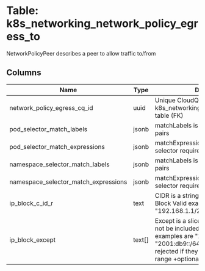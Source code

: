 
# Table: k8s_networking_network_policy_egress_to
NetworkPolicyPeer describes a peer to allow traffic to/from
## Columns
| Name        | Type           | Description  |
| ------------- | ------------- | -----  |
|network_policy_egress_cq_id|uuid|Unique CloudQuery ID of k8s_networking_network_policy_egress table (FK)|
|pod_selector_match_labels|jsonb|matchLabels is a map of {key,value} pairs|
|pod_selector_match_expressions|jsonb|matchExpressions is a list of label selector requirements|
|namespace_selector_match_labels|jsonb|matchLabels is a map of {key,value} pairs|
|namespace_selector_match_expressions|jsonb|matchExpressions is a list of label selector requirements|
|ip_block_c_id_r|text|CIDR is a string representing the IP Block Valid examples are "192.168.1.1/24" or "2001:db9::/64"|
|ip_block_except|text[]|Except is a slice of CIDRs that should not be included within an IP Block Valid examples are "192.168.1.1/24" or "2001:db9::/64" Except values will be rejected if they are outside the CIDR range +optional|
